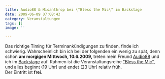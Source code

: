 ```yaml
---
title: Audio88 & Misanthrop bei \"Bless the Mic\" im Backstage
date: 2009-06-09 07:08:43
category: Veranstaltungen
tags: []
image: ''

---
```


Das richtige Timing für Terminankündigungen zu finden, finde ich schwierig. Wahrscheinlich bin ich bei der folgenden ein wenig zu spät, denn schon **am morgigen Mittwoch, 10.6.2009,** treten mein Freund [Audio88](http://www.myspace.com/audioachtacht) und ich im [Backstage](http://www.backstage089.de/index_live.html) auf. Rahmen ist die Veranstaltungsreihe ["Bless the Mic"](http://www.myspace.com/blessthemicteam), und alles beginnt (19 Uhr) und endet (23 Uhr) relativ früh.  
Der Eintritt ist **frei**.
